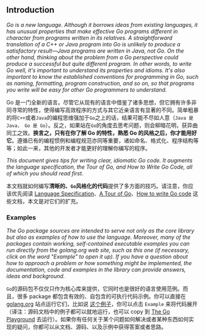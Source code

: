 ## Introduction



*Go is a new language. Although it borrows ideas from existing languages, it has unusual properties that make effective Go programs different in character from programs written in its relatives. A straightforward translation of a C++ or Java program into Go is unlikely to produce a satisfactory result—Java programs are written in Java, not Go. On the other hand, thinking about the problem from a Go perspective could produce a successful but quite different program. In other words, to write Go well, it's important to understand its properties and idioms. It's also important to know the established conventions for programming in Go, such as naming, formatting, program construction, and so on, so that programs you write will be easy for other Go programmers to understand.*

Go 是一门全新的语言。尽管它从现有的语言中借鉴了诸多思想，但它拥有许多非同寻常的特性，使得编写高效程序的方式与其它近亲语言有显著的不同。简单粗暴的将`C++`或者`Java`的编程思维强加于`Go`之上的话，结果可能不尽如人意（`Java 是 Java， Go 是 Go`）。反之，如果站在`Go`的角度去思考问题，则会柳暗花明，获异曲同工之效。**换言之，只有在你了解 Go 的特性，熟悉 Go 的风格之后，你才能用好它**。遵循已有的编程惯例和编程规范亦同等重要，诸如命名、格式化、程序结构等等；如此一来，其他的开发者才能更好的理解你编写的程序。

*This document gives tips for writing clear, idiomatic Go code. It augments the language specification, the Tour of Go, and How to Write Go Code, all of which you should read first.*

本文档就如何编写**清晰的、`Go`风格化的代码**提供了多方面的技巧。请注意，你应该优先阅读 [Language Specification](https://golang.org/ref/spec)、[A Tour of Go](https://tour.golang.org/welcome/1)、[How to write Go code](https://golang.org/doc/code.html) 这些文档，本文是对它们的扩充。

### Examples

*The Go package sources are intended to serve not only as the core library but also as examples of how to use the language. Moreover, many of the packages contain working, self-contained executable examples you can run directly from the golang.org web site, such as this one (if necessary, click on the word "Example" to open it up). If you have a question about how to approach a problem or how something might be implemented, the documentation, code and examples in the library can provide answers, ideas and background.*

`Go`的源码包不仅仅只作为核心库来提供，它同时也是很好的语言使用范例。而且，很多 package 都包含有效的、自包含的可执行代码示例。你可以直接在[golang.org](https://golang.org/) 站点运行它们，比如说 [这个例子](https://egonelbre.com/js/gopher/)，你可以点击 `Example` 来将代码展开（译注：源码文档中的例子都可以就地运行，也可以 copy 到 [The Go Playground](https://play.golang.org/p/MAohLsrz7JQ) 去运行）。如果你有任何关于某个问题如何解决或者某种东西如何实现的疑问，你都可以从文档、源码、以及示例中获得答案或者思路。